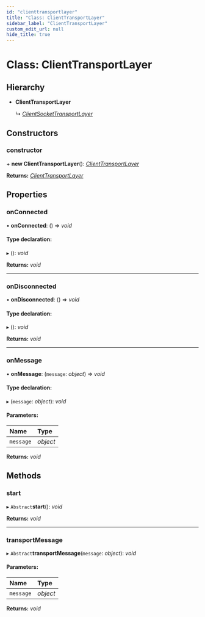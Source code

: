```yaml
---
id: "clienttransportlayer"
title: "Class: ClientTransportLayer"
sidebar_label: "ClientTransportLayer"
custom_edit_url: null
hide_title: true
---
```


# Class: ClientTransportLayer

## Hierarchy

* **ClientTransportLayer**

  ↳ [*ClientSocketTransportLayer*](clientsockettransportlayer.md)

## Constructors

### constructor

\+ **new ClientTransportLayer**(): [*ClientTransportLayer*](clienttransportlayer.md)

**Returns:** [*ClientTransportLayer*](clienttransportlayer.md)

## Properties

### onConnected

• **onConnected**: () => *void*

#### Type declaration:

▸ (): *void*

**Returns:** *void*

___

### onDisconnected

• **onDisconnected**: () => *void*

#### Type declaration:

▸ (): *void*

**Returns:** *void*

___

### onMessage

• **onMessage**: (`message`: *object*) => *void*

#### Type declaration:

▸ (`message`: *object*): *void*

#### Parameters:

Name | Type |
:------ | :------ |
`message` | *object* |

**Returns:** *void*

## Methods

### start

▸ `Abstract`**start**(): *void*

**Returns:** *void*

___

### transportMessage

▸ `Abstract`**transportMessage**(`message`: *object*): *void*

#### Parameters:

Name | Type |
:------ | :------ |
`message` | *object* |

**Returns:** *void*
